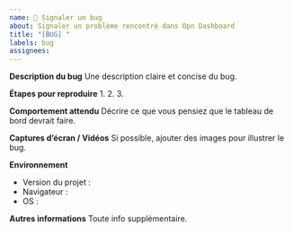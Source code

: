 ```yaml
---
name: 🐛 Signaler un bug
about: Signaler un problème rencontré dans Opn Dashboard
title: "[BUG] "
labels: bug
assignees: 
---
```


**Description du bug**
Une description claire et concise du bug.

**Étapes pour reproduire**
1. 
2. 
3. 

**Comportement attendu**
Décrire ce que vous pensiez que le tableau de bord devrait faire.

**Captures d’écran / Vidéos**
Si possible, ajouter des images pour illustrer le bug.

**Environnement**
- Version du projet : 
- Navigateur : 
- OS : 

**Autres informations**
Toute info supplémentaire.
